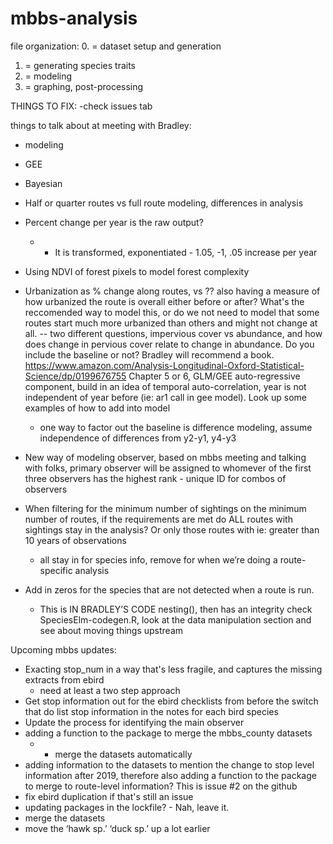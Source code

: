 # mbbs-analysis

file organization:
0. = dataset setup and generation
1. = generating species traits 
2. = modeling
3. = graphing, post-processing

THINGS TO FIX:
-check issues tab 

things to talk about at meeting with Bradley:
- modeling
- GEE 
- Bayesian
- Half or quarter routes vs full route modeling, differences in analysis
- Percent change per year is the raw output?
   - - It is transformed, exponentiated - 1.05, -1, .05 increase per year
- Using NDVI of forest pixels to model forest complexity
- Urbanization as % change along routes, vs ?? also having a measure of how urbanized the route is overall either before or after? What's the reccomended way to model this, or do we not need to model that some routes start much more urbanized than others and might not change at all. 
    -- two different questions, impervious cover vs abundance, and how does change in pervious cover relate to change in abundance. Do you include the baseline or not? Bradley will recommend a book. 
https://www.amazon.com/Analysis-Longitudinal-Oxford-Statistical-Science/dp/0199676755
Chapter 5 or 6, GLM/GEE 
    auto-regressive component, build in an idea of temporal auto-correlation, year is not independent of year before (ie: ar1 call in gee model). Look up some examples of how to add into model
	- one way to factor out the baseline is difference modeling, assume independence of differences from y2-y1, y4-y3

- New way of modeling observer, based on mbbs meeting and talking with folks, primary observer will be assigned to whomever of the first three observers has the highest rank
      - unique ID for combos of observers

- When filtering for the minimum number of sightings on the minimum number of routes, if the requirements are met do ALL routes with sightings stay in the analysis? Or only those routes with ie: greater than 10 years of observations
     - all stay in for species info, remove for when we’re doing a route-specific analysis
- Add in zeros for the species that are not detected when a route is run. 
	- This is IN BRADLEY’S CODE nesting(), then has an integrity check 
SpeciesElm-codegen.R, look at the data manipulation section and see about moving things upstream

Upcoming mbbs updates:
- Exacting stop_num in a way that's less fragile, and captures the missing extracts from ebird
    - need at least a two step approach 
- Get stop information out for the ebird checklists from before the switch that do list stop information in the notes for each bird species
- Update the process for identifying the main observer
- adding a function to the package to merge the mbbs_county datasets
  - - merge the datasets automatically
- adding information to the datasets to mention the change to stop level information after 2019, therefore also adding a function to the package to merge to route-level information? This is issue #2 on the github
- fix ebird duplication if that's still an issue
- updating packages in the lockfile? - Nah, leave it. 
- merge the datasets 
- move the ‘hawk sp.’ ‘duck sp.’ up a lot earlier